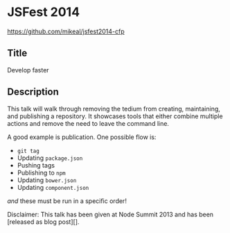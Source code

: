 # JSFest 2014
https://github.com/mikeal/jsfest2014-cfp

## Title
Develop faster

## Description
This talk will walk through removing the tedium from creating, maintaining, and publishing a repository. It showcases tools that either combine multiple actions and remove the need to leave the command line.

A good example is publication. One possible flow is:

- `git tag`
- Updating `package.json`
- Pushing tags
- Publishing to `npm`
- Updating `bower.json`
- Updating `component.json`

*and* these must be run in a specific order!

Disclaimer: This talk has been given at Node Summit 2013 and has been [released as blog post][].

[released as a blog post]: http://twolfson.com/2013-07-27-develop-faster